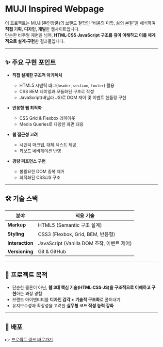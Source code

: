 # MUJI Inspired Webpage  

이 프로젝트는 MUJI(무인양품)의 브랜드 철학인 “비움의 미학, 삶의 본질”을 해석하여 **직접 기획, 디자인, 개발**한 웹사이트입니다.  
단순한 비주얼 재현을 넘어, **HTML·CSS·JavaScript 구조를 깊이 이해하고 이를 체계적으로 설계·구현**한 결과물입니다.  

---

## ✨ 주요 구현 포인트  

- **직접 설계한 구조적 아키텍처**  
  - HTML5 시맨틱 태그(`header`, `section`, `footer`) 활용  
  - CSS BEM 네이밍과 모듈화된 구조로 작성  
  - JavaScript(바닐라 JS)로 DOM 제어 및 이벤트 핸들링 구현  

- **반응형 웹 최적화**  
  - CSS Grid & Flexbox 레이아웃  
  - Media Queries로 다양한 화면 대응  

- **웹 접근성 고려**  
  - 시맨틱 마크업, 대체 텍스트 제공  
  - 키보드 네비게이션 반영  

- **경량 퍼포먼스 구현**  
  - 불필요한 DOM 중복 제거  
  - 최적화된 CSS/JS 구조  

---

## 🛠️ 기술 스택  

| 분야            | 적용 기술 |
|-----------------|----------|
| **Markup**      | HTML5 (Semantic 구조 설계) |
| **Styling**     | CSS3 (Flexbox, Grid, BEM, 반응형) |
| **Interaction** | JavaScript (Vanilla DOM 조작, 이벤트 제어) |
| **Versioning**  | Git & GitHub |

---

## 📌 프로젝트 목적  

- 단순한 클론이 아닌, **웹 3대 핵심 기술(HTML·CSS·JS)을 구조적으로 이해하고 구현**하는 과정 경험  
- 브랜드 아이덴티티를 **디자인 감각 + 기술적 구조화**로 풀어내기  
- 유지보수성과 확장성을 고려한 **실무형 코드 작성 능력 강화**

---

## 🚀 배포  

👉 [프로젝트 링크 바로가기](https://leehyejin0821.github.io/muji/)  




